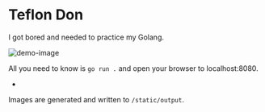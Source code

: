 # Teflon Don

I got bored and needed to practice my Golang.

![demo-image](https://raw.githubusercontent.com/nodesleep/teflon-don-meme-generator/main/static/demo.webp)

All you need to know is `go run .` and open your browser to localhost:8080.

-
Images are generated and written to `/static/output`.
